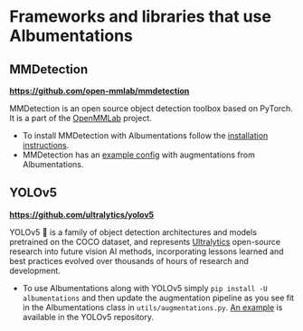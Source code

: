 # Frameworks and libraries that use Albumentations

## MMDetection

**https://github.com/open-mmlab/mmdetection**

MMDetection is an open source object detection toolbox based on PyTorch. It is a part of the [OpenMMLab](https://openmmlab.com/) project.

- To install MMDetection with Albumentations follow the [installation instructions](https://github.com/open-mmlab/mmdetection/blob/master/docs/en/get_started.md#install-mmdetection).
- MMDetection has an [example config](https://github.com/open-mmlab/mmdetection/tree/master/configs/albu_example) with augmentations from Albumentations.


## YOLOv5

**https://github.com/ultralytics/yolov5**

YOLOv5 🚀 is a family of object detection architectures and models pretrained on the COCO dataset, and represents [Ultralytics](https://ultralytics.com/) open-source research into future vision AI methods, incorporating lessons learned and best practices evolved over thousands of hours of research and development.

- To use Albumentations along with YOLOv5 simply `pip install -U albumentations` and then update the augmentation pipeline as you see fit in the Albumentations class in `utils/augmentations.py`. [An example](https://github.com/ultralytics/yolov5/pull/3882) is available in the YOLOv5 repository.
